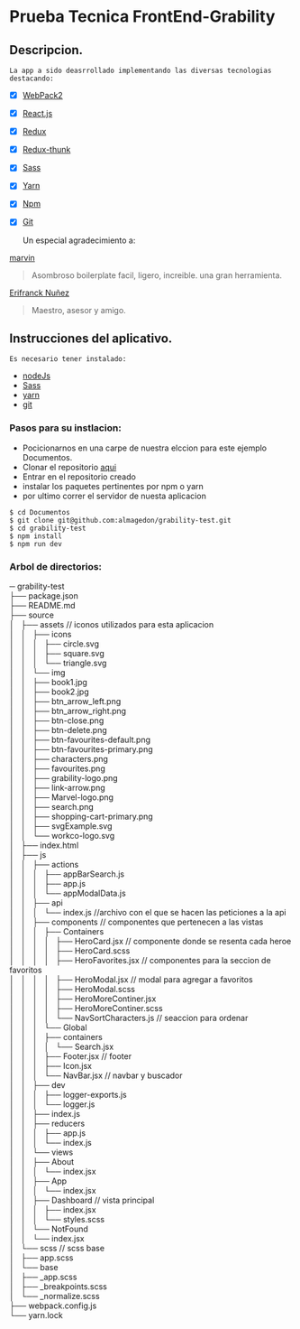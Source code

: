 # Prueba Tecnica FrontEnd-Grability

## Descripcion.

	La app a sido deasrrollado implementando las diversas tecnologias destacando:

- [x] [WebPack2](https://webpack.js.org/)

- [x] [React.js](https://facebook.github.io/react/)
- [x] [Redux](http://es.redux.js.org/)
- [x] [Redux-thunk](https://github.com/gaearon/redux-thunk)

- [x] [Sass](https://sass-lang.com)
- [x] [Yarn](https://yarnpkg.com/lang/en/)
- [x] [Npm](https://www.npmjs.com/)

- [x] [Git](https://github.com/)

	Un especial agradecimiento a:

[marvin](https://github.com/workco/marvin)
>Asombroso boilerplate facil, ligero, increible.
>una gran herramienta.

[Erifranck Nuñez](https://www.linkedin.com/in/erifranck-nu%C3%B1ez-948a32b7/)
>Maestro, asesor y amigo.

## Instrucciones del aplicativo.

	Es necesario tener instalado:
- [nodeJs](https://nodejs.org/es/)
- [Sass](https://sass-lang.com)
- [yarn](https://yarnpkg.com/lang/en/)
- [git](https://github.com/)

### Pasos para su instlacion:
 
 - Pocicionarnos en una carpe de nuestra elccion para este ejemplo Documentos.
 - Clonar el repositorio [aqui](https://github.com/almagedon/grability-test)
 - Entrar en el repositorio creado
 - instalar los paquetes pertinentes por npm o yarn
 - por ultimo correr el servidor de nuesta aplicacion 

```
$ cd Documentos
$ git clone git@github.com:almagedon/grability-test.git
$ cd grability-test
$ npm install
$ npm run dev
```

### Arbol de directorios:
─ grability-test  
    ├── package.json  
    ├── README.md  
    ├── source  
    │   ├── assets // iconos utilizados para esta aplicacion  
    │   │   ├── icons  
    │   │   │   ├── circle.svg  
    │   │   │   ├── square.svg  
    │   │   │   └── triangle.svg  
    │   │   └── img  
    │   │       ├── book1.jpg  
    │   │       ├── book2.jpg  
    │   │       ├── btn_arrow_left.png  
    │   │       ├── btn_arrow_right.png  
    │   │       ├── btn-close.png  
    │   │       ├── btn-delete.png  
    │   │       ├── btn-favourites-default.png  
    │   │       ├── btn-favourites-primary.png  
    │   │       ├── characters.png  
    │   │       ├── favourites.png  
    │   │       ├── grability-logo.png  
    │   │       ├── link-arrow.png  
    │   │       ├── Marvel-logo.png  
    │   │       ├── search.png  
    │   │       ├── shopping-cart-primary.png  
    │   │       ├── svgExample.svg  
    │   │       └── workco-logo.svg  
    │   ├── index.html  
    │   ├── js  
    │   │   ├── actions  
    │   │   │   ├── appBarSearch.js  
    │   │   │   ├── app.js  
    │   │   │   └── appModalData.js  
    │   │   ├── api  
    │   │   │   └── index.js //archivo con el que se hacen las peticiones a la api  
    │   │   ├── components // componentes que pertenecen a las vistas  
    │   │   │   ├── Containers  
    │   │   │   │   ├── HeroCard.jsx // componente donde se resenta cada heroe  
    │   │   │   │   ├── HeroCard.scss  
    │   │   │   │   ├── HeroFavorites.jsx // componentes para la seccion de favoritos  
    │   │   │   │   ├── HeroModal.jsx // modal para agregar a favoritos  
    │   │   │   │   ├── HeroModal.scss  
    │   │   │   │   ├── HeroMoreContiner.jsx  
    │   │   │   │   ├── HeroMoreContiner.scss  
    │   │   │   │   └── NavSortCharacters.js // seaccion para  ordenar  
    │   │   │   └── Global  
    │   │   │       ├── containers  
    │   │   │       │   └── Search.jsx  
    │   │   │       ├── Footer.jsx // footer  
    │   │   │       ├── Icon.jsx  
    │   │   │       └── NavBar.jsx // navbar y buscador  
    │   │   ├── dev  
    │   │   │   ├── logger-exports.js  
    │   │   │   └── logger.js  
    │   │   ├── index.js  
    │   │   ├── reducers  
    │   │   │   ├── app.js  
    │   │   │   └── index.js  
    │   │   └── views  
    │   │       ├── About  
    │   │       │   └── index.jsx  
    │   │       ├── App  
    │   │       │   └── index.jsx  
    │   │       ├── Dashboard // vista principal  
    │   │       │   ├── index.jsx  
    │   │       │   └── styles.scss  
    │   │       └── NotFound  
    │   │           └── index.jsx  
    │   └── scss // scss base  
    │       ├── app.scss  
    │       └── base  
    │           ├── _app.scss  
    │           ├── _breakpoints.scss  
    │           └── _normalize.scss  
    ├── webpack.config.js  
    └── yarn.lock  
